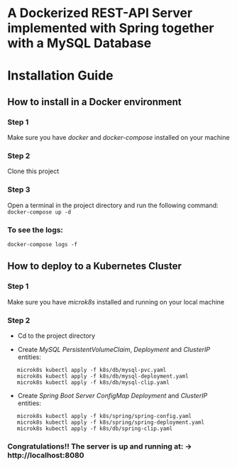 
# A Dockerized REST-API Server implemented with Spring together with a MySQL Database

# Installation Guide

## How to install in a Docker environment

### Step 1
Make sure you have *docker* and *docker-compose* installed on your machine

### Step 2
Clone this project

### Step 3
Open a terminal in the project directory and run the following command:
`docker-compose up -d`

### To see the logs:
`docker-compose logs -f`



## How to deploy to a Kubernetes Cluster


### Step 1
Make sure you have *microk8s* installed and running on your local machine

### Step 2
* Cd to the project directory

* Create *MySQL* *PersistentVolumeClaim*, *Deployment* and *ClusterIP* entities:

```
   microk8s kubectl apply -f k8s/db/mysql-pvc.yaml
   microk8s kubectl apply -f k8s/db/mysql-deployment.yaml
   microk8s kubectl apply -f k8s/db/mysql-clip.yaml
```
	
* Create *Spring Boot Server* *ConfigMap* *Deployment* and *ClusterIP* entities:

```
   microk8s kubectl apply -f k8s/spring/spring-config.yaml
   microk8s kubectl apply -f k8s/spring/spring-deployment.yaml
   microk8s kubectl apply -f k8s/db/spring-clip.yaml
```

### Congratulations!! The server is up and running at: -> http://localhost:8080
